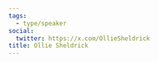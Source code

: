 ```yaml
---
tags:
  - type/speaker
social:
  twitter: https://x.com/OllieSheldrick
title: Ollie Sheldrick
---
```


